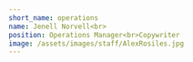```yaml
---
short_name: operations
name: Jenell Norvell<br>
position: Operations Manager<br>Copywriter
image: /assets/images/staff/AlexRosiles.jpg
---
```

